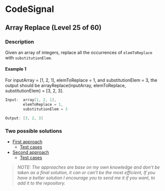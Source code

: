 # CodeSignal

## Array Replace (Level 25 of 60)

### Description
Given an array of integers, replace all the occurrences of `elemToReplace` with `substitutionElem`.

#### Example 1

For inputArray = [1, 2, 1], elemToReplace = 1, and substitutionElem = 3, the output should be
arrayReplace(inputArray, elemToReplace, substitutionElem) = [3, 2, 3].

```java
Input:  array[1, 2, 1],
        elemToReplace = 1,
        substitutionElem = 3

Output: [3, 2, 3]
```

### Two possible solutions

* [First approach](method1/ArrayReplace.java)
    * [Test cases](../../../../test/java/codesignal/arrayreplace/method1/ArrayReplaceTest.java)
* [Second approach](method2/ArrayReplace.java)
    * [Test cases](../../../../test/java/codesignal/arrayreplace/method2/ArrayReplaceTest.java)

> *NOTE: The approaches are base on my own knowledge and don't be taken as a final solution, it can or can't be the most efficient, If you have a better solution I encourage you to send me it if you want, to add it to the repository.*  